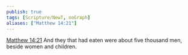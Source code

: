 ```yaml
---
publish: true
tags: [Scripture/NewT, noGraph]
aliases: ["Matthew 14:21"]
---
```

[Matthew 14:21](https://churchofjesuschrist.org/study/scriptures/nt/matt/14?lang=eng&id=p21#p21) And they that had eaten were about five thousand men, beside women and children.
